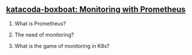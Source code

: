 ## [katacoda-boxboat: Monitoring with Prometheus](https://www.katacoda.com/boxboat/courses/kubernetes-basic/module-6)

1. What is Prometheus?

2. The need of monitoring?

3. What is the game of monitoring in K8s?


